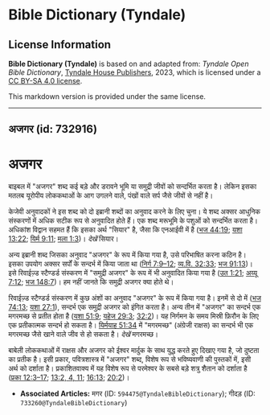 # Bible Dictionary (Tyndale)

## License Information

**Bible Dictionary (Tyndale)** is based on and adapted from: _Tyndale Open Bible Dictionary_, [Tyndale House Publishers](https://tyndaleopenresources.com/), 2023, which is licensed under a [CC BY-SA 4.0 license](https://creativecommons.org/licenses/by-sa/4.0/legalcode.en).

This markdown version is provided under the same license.



--------------------------------

## अजगर (id: 732916)

अजगर
====

बाइबल में "अजगर" शब्द कई बड़े और डरावने भूमि या समुद्री जीवों को सन्दर्भित करता है। लेकिन इसका मतलब यूरोपीय लोककथाओं के आग उगलने वाले, पंखों वाले सर्प जैसे जीवों से नहीं है।

केजेवी अनुवादकों ने इस शब्द को दो इब्रानी शब्दों का अनुवाद करने के लिए चुना। ये शब्द अक्सर आधुनिक संस्करणों में अधिक सटीक रूप से अनुवादित होते हैं। एक शब्द मरूभूमि के पशुओं को सन्दर्भित करता है। अधिकांश विद्वान सहमत हैं कि इसका अर्थ "सियार" है, जैसा कि एनआईवी में है ([भज 44:19](https://ref.ly/Ps44:19); [यशा 13:22](https://ref.ly/Isa13:22); [यिर्म 9:11](https://ref.ly/Jer9:11); [मला 1:3](https://ref.ly/Mal1:3))। *देखें* सियार।

अन्य इब्रानी शब्द जिसका अनुवाद "अजगर" के रूप में किया गया है, उसे परिभाषित करना कठिन है। इसका उपयोग अक्सर सर्पों के सन्दर्भ में किया जाता था ([निर्ग 7:9–12](https://ref.ly/Exod7:9-Exod7:12); [व्य.वि. 32:33](https://ref.ly/Deut32:33); [भज 91:13](https://ref.ly/Ps91:13))। इसे रिवाईज़्ड स्टैण्डर्ड संस्करण में "समुद्री अजगर" के रूप में भी अनुवादित किया गया है ([उत 1:21](https://ref.ly/Gen1:21); [अय्यू 7:12](https://ref.ly/Job7:12); [भज 148:7](https://ref.ly/Ps148:7))। हम नहीं जानते कि समुद्री अजगर क्या होते थे।

रिवाईज़्ड स्टैण्डर्ड संस्करण में कुछ अंशों का अनुवाद "अजगर" के रूप में किया गया है। इनमें से दो में ([भज 74:13](https://ref.ly/Ps74:13); [यशा 27:1](https://ref.ly/Isa27:1)), सन्दर्भ एक समुद्री अजगर को इंगित करता है। अन्य तीन में "अजगर" का सन्दर्भ एक मगरमच्छ से प्रतीत होता है ([यशा 51:9](https://ref.ly/Isa51:9); [यहेज 29:3](https://ref.ly/Ezek29:3); [32:2](https://ref.ly/Ezek32:2))। यह निर्गमन के समय मिस्री फ़िरौन के लिए एक प्रतीकात्मक सन्दर्भ हो सकता है। [यिर्मयाह 51:34](https://ref.ly/Jer51:34) में "मगरमच्छ" (अंग्रेजी राक्षस) का सन्दर्भ भी एक मगरमच्छ जैसे खाने वाले जीव से हो सकता है। *देखें* मगरमच्छ।

बाबेली लोककथाओं में राक्षस और अजगर को ईश्वर मार्दुक के साथ युद्ध करते हुए दिखाए गया है, जो दुष्टता का प्रतीक है। इसी प्रकार, पवित्रशास्त्र में "अजगर" शब्द, विशेष रूप से भविष्यवाणी की पुस्तकों में, इसी अर्थ को दर्शाता है। प्रकाशितवाक्य में यह विशेष रूप से परमेश्वर के सबसे बड़े शत्रु शैतान को दर्शाता है ([प्रका 12:3–17](https://ref.ly/Rev12:3-Rev12:17); [13:2, 4, 11](https://ref.ly/Rev13:2,Rev13:4,Rev13:11); [16:13](https://ref.ly/Rev16:13); [20:2](https://ref.ly/Rev20:2))।

* **Associated Articles:** मगर (ID: `594475@TyndaleBibleDictionary`); गीदड़ (ID: `733260@TyndaleBibleDictionary`)

